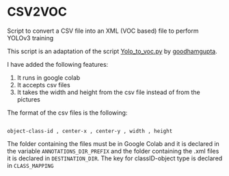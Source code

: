 # CSV2VOC
Script to convert a CSV file into an XML (VOC based) file to perform YOLOv3 training

This script is an adaptation of the script [Yolo_to_voc.py](https://gist.github.com/goodhamgupta/7ca514458d24af980669b8b1c8bcdafd) by [goodhamgupta](https://gist.github.com/goodhamgupta).

I have added the following features:

1. It runs in google colab
2. It accepts csv files
3. It takes the width and height from the csv file instead of from the pictures

The format of the csv files is the following:
<pre><code>
object-class-id , center-x , center-y , width , height</code></pre>

The folder containing the files must be in Google Colab and it is declared in the variable <code>ANNOTATIONS_DIR_PREFIX</code> and the folder containing the .xml files it is declared in <code>DESTINATION_DIR</code>. The key for classID-object type is declared in <code>CLASS_MAPPING</code>
